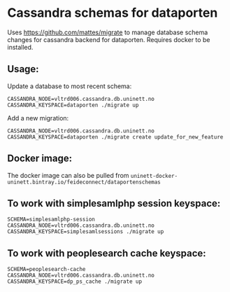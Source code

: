 # Cassandra schemas for dataporten

Uses https://github.com/mattes/migrate to manage database schema changes for cassandra backend for dataporten. Requires docker to be installed.

## Usage:

Update a database to most recent schema:

```
CASSANDRA_NODE=vltrd006.cassandra.db.uninett.no CASSANDRA_KEYSPACE=dataporten ./migrate up
```

Add a new migration:

```
CASSANDRA_NODE=vltrd006.cassandra.db.uninett.no CASSANDRA_KEYSPACE=dataporten ./migrate create update_for_new_feature
```

## Docker image:

The docker image can also be pulled from `uninett-docker-uninett.bintray.io/feideconnect/dataportenschemas`

## To work with simplesamlphp session keyspace:

```
SCHEMA=simplesamlphp-session CASSANDRA_NODE=vltrd006.cassandra.db.uninett.no CASSANDRA_KEYSPACE=simplesamlsessions ./migrate up
```

## To work with peoplesearch cache keyspace:

```
SCHEMA=peoplesearch-cache CASSANDRA_NODE=vltrd006.cassandra.db.uninett.no CASSANDRA_KEYSPACE=dp_ps_cache ./migrate up
```

